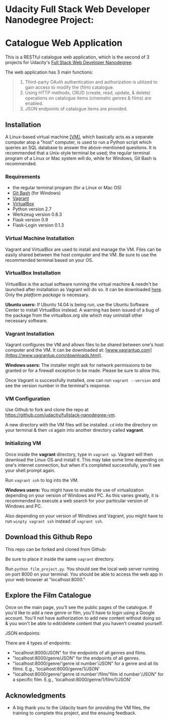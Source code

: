 # Udacity Full Stack Web Developer Nanodegree Project:
# Catalogue Web Application

This is a RESTful catalogue web application, which is the second of 3 projects for Udacity's [Full Stack Web Developer Nanodegree](https://www.udacity.com/course/full-stack-web-developer-nanodegree--nd0044).

The web application has 3 main functions:

> 1.  Third-party OAuth authentication and authorization is utilized to gain access to modify the (film) catalogue.
> 2.  Using HTTP methods, CRUD (create, read, update, & delete) operations on catalogue items (cinematic genres & films) are enabled.
> 3.  JSON endpoints of catalogue items are provided.

## Installation

A Linux-based virtual machine [\[VM\]](https://www.techopedia.com/definition/4805/virtual-machine-vm), which basically acts as a separate computer atop a "host" computer, is used to run a Python script which queries an SQL database to answer the above-mentioned questions. It is recommended that a Unix-style terminal be used; the regular terminal program of a Linux or Mac system will do, while for Windows, Git Bash is recommended.

### Requirements

- the regular terminal program \(for a Linux or Mac OS\)
- [Git Bash](https://git-scm.com/downloads) \(for Windows\)
- [Vagrant](https://www.vagrantup.com/)
- [VirtualBox](https://www.virtualbox.org/wiki/Download_Old_Builds_5_1)
- Python version 2.7
- Werkzeug version 0.8.3
- Flask version 0.9
- Flask-Login version 0.1.3

### Virtual Machine Installation

Vagrant and VirtualBox are used to install and manage the VM. Files can be easily shared between the host computer and the VM. Be sure to use the recommended terminal based on your OS.

### VirtualBox Installation

VirtualBox is the actual software running the virtual machine & needn't be launched after installation as Vagrant will do so.  It can be downloaded [here](https://www.virtualbox.org/wiki/Download_Old_Builds_5_1).  Only the *platform package* is necessary.  

**Ubuntu users:** If Ubuntu 14.04 is being run, use the Ubuntu Software Center to install VirtualBox instead.  A warning has been issued of a bug of the package from the virtualbox.org site which may uninstall other necessary software.

### Vagrant Installation

Vagrant configures the VM and allows files to be shared between one's host computer and the VM.  It can be downloaded at: [www.vagrantup.com](https://www.vagrantup.com/downloads.html).  

**Windows users:** The installer might ask for network permissions to be granted or for a firewall exception to be made.  Please be sure to allow this.

Once Vagrant is successfully installed, one can run ```vagrant --version``` and see the version number in the terminal's response.

### VM Configuration

Use Github to fork and clone the repo at https://github.com/udacity/fullstack-nanodegree-vm.  

A new directory with the VM files will be installed.  `cd` into the directory on your terminal & then `cd` again into another directory called **vagrant**.

### Initializing VM

Once inside the **vagrant** directory, type in `vagrant up`. Vagrant will then download the Linux OS and install it.  This may take some time depending on one's internet connection, but when it's completed successfully, you'll see your shell prompt again.

Run `vagrant ssh` to log into the VM.

**Windows users:** You might have to enable the use of virtualization depending on your version of Windows and PC.  As this varies greatly, it is recommended to execute a web search for your particular version of Windows and PC.  

Also depending on your version of Windows and Vagrant, you might have to run `winpty vagrant ssh` instead of `vagrant ssh`.

## Download this Github Repo

This repo can be forked and cloned from Github:

Be sure to place it inside the same `vagrant` directory.

Run `python film_project.py`.  You should see the local web server running on port 8000 on your terminal.  You should be able to access the web app in your web browser at "localhost:8000."

## Explore the Film Catalogue

Once on the main page, you'll see the public pages of the catalogue.  If you'd like to add a new genre or film, you'll have to login using a Google account.  You'll not have authorization to add new content without doing so & you won't be able to edit/delete content that you haven't created yourself.  

JSON endpoints:

There are 4 types of endpoints:  

- "localhost:8000/JSON" for the endpoints of all genres and films.
- "localhost:8000/genre/JSON" for the endpoints of all genres.
- "localhost:8000/genre/'genre id number'/JSON" for a genre and all its films.  E.g., 'localhost:8000/genre/1/JSON'
- "localhost:8000/genre/'genre id number'/film/'film id number'/JSON" for a specific film.  E.g., 'localhost:8000/genre/1/film/1/JSON'

## Acknowledgments

* A big thank you to the Udacity team for providing the VM files, the training to complete this project, and the ensuing feedback.  
